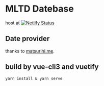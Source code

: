 # MLTD Datebase
host at [![Netlify Status](https://api.netlify.com/api/v1/badges/b5e60ef1-c0dc-43b3-b97a-41e2cc63fac8/deploy-status)](https://app.netlify.com/sites/elastic-golick-ce9d4a/deploys)

## Date provider
 thanks to [matsurihi.me](https://api.matsurihi.me).

## build by vue-cli3 and vuetify
```
yarn install & yarn serve
```
## 
 